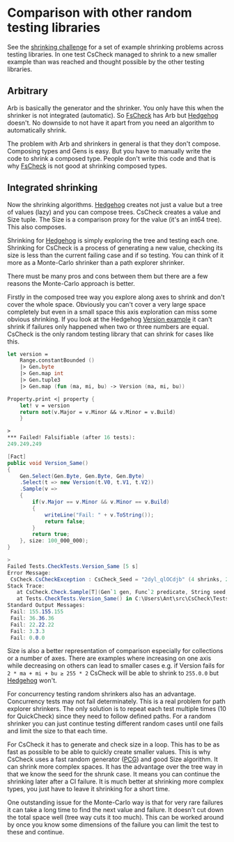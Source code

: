 ﻿# Comparison with other random testing libraries

See the [shrinking challenge](https://github.com/jlink/shrinking-challenge) for a set of example shrinking problems across testing libraries.
In one test CsCheck managed to shrink to a new smaller example than was reached and thought possible by the other testing libraries.

## Arbitrary

Arb is basically the generator and the shrinker. You only have this when the shrinker is not integrated (automatic).
So [FsCheck](https://github.com/fscheck/FsCheck) has Arb but [Hedgehog](https://github.com/hedgehogqa) doesn't.
No downside to not have it apart from you need an algorithm to automatically shrink.

The problem with Arb and shrinkers in general is that they don't compose. Composing types and Gens is easy.
But you have to manually write the code to shrink a composed type.
People don't write this code and that is why [FsCheck](https://github.com/fscheck/FsCheck) is not good at shrinking composed types.

## Integrated shrinking

Now the shrinking algorithms. [Hedgehog](https://github.com/hedgehogqa) creates not just a value but a tree of values (lazy) and you can compose trees.
CsCheck creates a value and Size tuple. The Size is a comparison proxy for the value (it's an int64 tree). This also composes.

Shrinking for [Hedgehog](https://github.com/hedgehogqa) is simply exploring the tree and testing each one.
Shrinking for CsCheck is a process of generating a new value, checking its size is less than the current failing case and if so testing.
You can think of it more as a Monte-Carlo shrinker than a path explorer shrinker.

There must be many pros and cons between them but there are a few reasons the Monte-Carlo approach is better.

Firstly in the composed tree way you explore along axes to shrink and don't cover the whole space.
Obviously you can't cover a very large space completely but even in a small space this axis exploration can miss some obvious shrinking.
If you look at the Hedgehog [Version example](https://github.com/hedgehogqa/fsharp-hedgehog/blob/master/doc/tutorial.md#-integrated-shrinking-is-an-important-quality-of-hedgehog)
it can't shrink if failures only happened when two or three numbers are equal. CsCheck is the only random testing library that can shrink for cases like this.

```fsharp
let version =
    Range.constantBounded ()
    |> Gen.byte
    |> Gen.map int
    |> Gen.tuple3
    |> Gen.map (fun (ma, mi, bu) -> Version (ma, mi, bu))

Property.print <| property {
    let! v = version
    return not(v.Major = v.Minor && v.Minor = v.Build)
    }

>
*** Failed! Falsifiable (after 16 tests):
249.249.249
```


```csharp
[Fact]
public void Version_Same()
{
    Gen.Select(Gen.Byte, Gen.Byte, Gen.Byte)
    .Select(t => new Version(t.V0, t.V1, t.V2))
    .Sample(v =>
    {
        if(v.Major == v.Minor && v.Minor == v.Build)
        {
            writeLine("Fail: " + v.ToString());
            return false;
        }
        return true;
    }, size: 100_000_000);
}

>
Failed Tests.CheckTests.Version_Same [5 s]
Error Message:
 CsCheck.CsCheckException : CsCheck_Seed = "2dyl_qlOCdjb" (4 shrinks, 29,604,901 skipped, 100,000,000 total)
Stack Trace:
   at CsCheck.Check.Sample[T](Gen`1 gen, Func`2 predicate, String seed, Int32 size, Int32 threads) in C:\Users\Ant\src\CsCheck\CsCheck\Check.cs:line 198
   at Tests.CheckTests.Version_Same() in C:\Users\Ant\src\CsCheck\Tests\CheckTests.cs:line 299
Standard Output Messages:
 Fail: 155.155.155
 Fail: 36.36.36
 Fail: 22.22.22
 Fail: 3.3.3
 Fail: 0.0.0
```

Size is also a better representation of comparison especially for collections or a number of axes.
There are examples where increasing on one axis while decreasing on others can lead to smaller cases e.g. if Version fails for `2 * ma + mi + bu ≥ 255 * 2`
CsCheck will be able to shrink to `255.0.0` but [Hedgehog](https://github.com/hedgehogqa) won't.

For concurrency testing random shrinkers also has an advantage. Concurrency tests may not fail determinately.
This is a real problem for path explorer shrinkers. The only solution is to repeat each test multiple times (10 for QuickCheck) since they need to follow defined paths.
For a random shrinker you can just continue testing different random cases until one fails and limit the size to that each time.

For CsCheck it has to generate and check size in a loop. This has to be as fast as possible to be able to quickly create smaller values.
This is why CsCheck uses a fast random generator ([PCG](https://www.pcg-random.org)) and good Size algorithm. It can shrink more complex spaces.
It has the advantage over the tree way in that we know the seed for the shrunk case. It means you can continue the shrinking later after a CI failure.
It is much better at shrinking more complex types, you just have to leave it shrinking for a short time.

One outstanding issue for the Monte-Carlo way is that for very rare failures it can take a long time to find the next value and failure.
It doesn't cut down the total space well (tree way cuts it too much).
This can be worked around by once you know some dimensions of the failure you can limit the test to these and continue.
